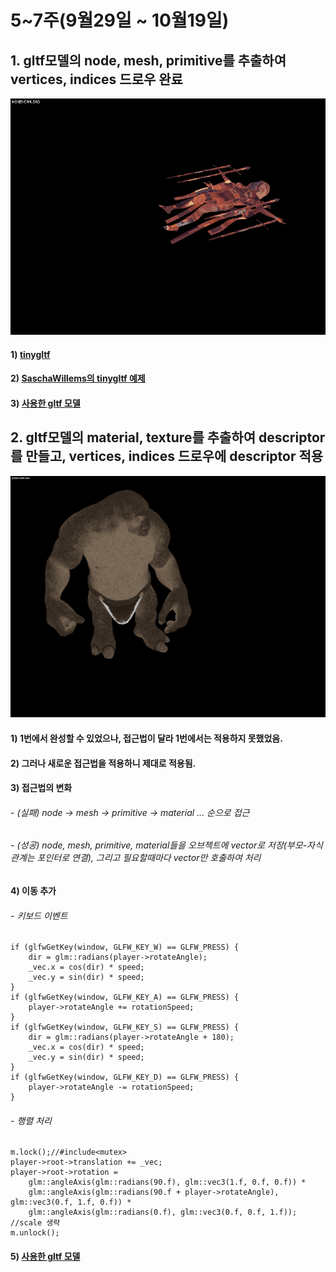 # 5~7주(9월29일 ~ 10월19일)

## 1. gltf모델의 node, mesh, primitive를 추출하여 vertices, indices 드로우 완료

![result-1](1.gif)

#### 1) [tinygltf](https://github.com/syoyo/tinygltf)
#### 2) [SaschaWillems의 tinygltf 예제](https://github.com/SaschaWillems/Vulkan-glTF-PBR)
#### 3) [사용한 gltf 모델](https://skfb.ly/6YZNJ)

## 2. gltf모델의 material, texture를 추출하여 descriptor를 만들고, vertices, indices 드로우에 descriptor 적용

![result-2](2.gif)

#### 1) 1번에서 완성할 수 있었으나, 접근법이 달라 1번에서는 적용하지 못했었음. 
#### 2) 그러나 새로운 접근법을 적용하니 제대로 적용됨.
#### 3) 접근법의 변화
###### - (실패) node -> mesh -> primitive -> material ... 순으로 접근
###### - (성공) node, mesh, primitive, material들을 오브젝트에 vector로 저장(부모-자식 관계는 포인터로 연결), 그리고 필요할때마다 vector만 호출하여 처리
#### 4) 이동 추가
###### - 키보드 이벤트
```
if (glfwGetKey(window, GLFW_KEY_W) == GLFW_PRESS) {
    dir = glm::radians(player->rotateAngle);
    _vec.x = cos(dir) * speed;
    _vec.y = sin(dir) * speed;
}
if (glfwGetKey(window, GLFW_KEY_A) == GLFW_PRESS) {
    player->rotateAngle += rotationSpeed;
}
if (glfwGetKey(window, GLFW_KEY_S) == GLFW_PRESS) {
    dir = glm::radians(player->rotateAngle + 180);
    _vec.x = cos(dir) * speed;
    _vec.y = sin(dir) * speed;
}
if (glfwGetKey(window, GLFW_KEY_D) == GLFW_PRESS) {
    player->rotateAngle -= rotationSpeed;
}
```
###### - 행렬 처리
```
m.lock();//#include<mutex>
player->root->translation += _vec;
player->root->rotation =
    glm::angleAxis(glm::radians(90.f), glm::vec3(1.f, 0.f, 0.f)) *
    glm::angleAxis(glm::radians(90.f + player->rotateAngle), glm::vec3(0.f, 1.f, 0.f)) *
    glm::angleAxis(glm::radians(0.f), glm::vec3(0.f, 0.f, 1.f));
//scale 생략
m.unlock();
```
#### 5) [사용한 gltf 모델](https://skfb.ly/6FVqM)
